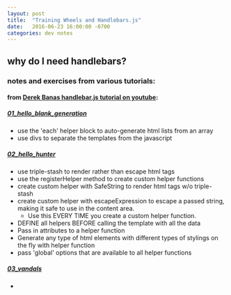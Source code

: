 ```yaml
---
layout: post
title:  "Training Wheels and Handlebars.js"
date:   2016-06-23 16:00:00 -0700
categories: dev notes 
---
```


## why do I need handlebars?


### notes and exercises from various tutorials: 

#### from [Derek Banas handlebar.js tutorial on youtube](https://www.youtube.com/watch?v=4HuAnM6b2d8):

##### [01_hello_blank_generation](http://dev.jaylab.io/handlebars/01_hello_blank_generation)
- use the 'each' helper block to auto-generate html lists from an array
- use divs to separate the templates from the javascript

##### [02_hello_hunter](http://dev.jaylab.io/handlebars/02_hello_hunter)
- use triple-stash to render rather than escape html tags
- use the registerHelper method to create custom helper functions 
- create custom helper with SafeString to render html tags w/o triple-stash
- create custom helper with escapeExpression to escape a passed string, making it safe to use in the content area. 
  - Use this EVERY TIME you create a custom helper function.
- DEFINE all helpers BEFORE calling the template with all the data
- Pass in attributes to a helper function
- Generate any type of html elements with different types of stylings on the fly with helper function
- pass 'global' options that are available to all helper functions

##### [03_vandals](http://dev.jaylab.io/handlebars/03_vandals)
- 